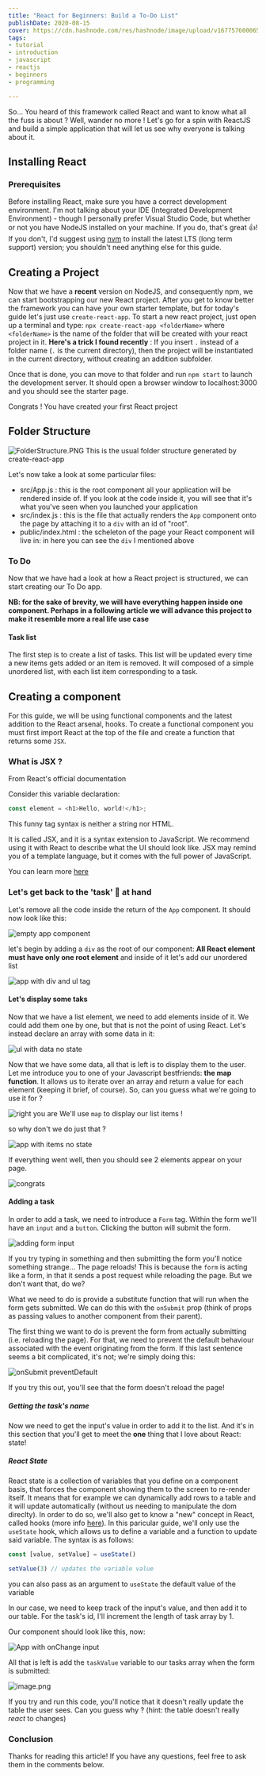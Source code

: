 ```yaml
---
title: "React for Beginners: Build a To-Do List"
publishDate: 2020-08-15
cover: https://cdn.hashnode.com/res/hashnode/image/upload/v1677576000659/7dc52a71-c9b8-4fed-b6a9-ba2faeaaaeaf.webp
tags: 
- tutorial
- introduction
- javascript
- reactjs
- beginners
- programming

---
```


So...
You heard of this framework called React and want to know what all the fuss is about ? Well, wander no more ! Let's go for a spin with ReactJS and build a simple application that will let us see why everyone is talking about it.

## Installing React

### Prerequisites

Before installing React, make sure you have a correct development environment. I'm not talking about your IDE (Integrated Development Environment) - though I personally prefer Visual Studio Code, but whether or not you have NodeJS installed on your machine. If you do, that's great 👍! If you don't, I'd suggest using [nvm](https://github.com/nvm-sh/nvm) to install the latest LTS (long term support) version; you shouldn't need anything else for this guide.

## Creating a Project

Now that we have a **recent** version on NodeJS, and consequently npm, we can start bootstrapping our new React project. After you get to know better the framework you can have your own starter template, but for today's guide let's just use `create-react-app`. To start a new react project, just open up a terminal and type: `npx create-react-app <folderName>` where `<folderName>` is the name of the folder that will be created with your react project in it.
**Here's a trick I found recently** : If you insert `.` instead of a folder name (`.` is the current directory), then the project will be instantiated in the current directory, without creating an addition subfolder.

Once that is done, you can move to that folder and run `npm start` to launch the development server. It should open a browser window to localhost:3000 and you should see the starter page.

Congrats ! You have created your first React project

## Folder Structure


![FolderStructure.PNG](https://cdn.hashnode.com/res/hashnode/image/upload/v1597411603872/6l9tHWSz8.png)
This is the usual folder structure generated by create-react-app

Let's now take a look at some particular files:

- src/App.js : this is the root component all your application will be rendered inside of. If you look at the code inside it, you will see that it's what you've seen when you launched your application
- src/index.js : this is the file that actually renders the `App` component onto the page by attaching it to a `div` with an id of "root".
- public/index.html : the scheleton of the page your React component will live in: in here you can see the `div` I mentioned above

### To Do

Now that we have had a look at how a React project is structured, we can start creating our To Do app.

**NB: for the sake of brevity, we will have everything happen inside one component. Perhaps in a following article we will advance this project to make it resemble more a real life use case**

#### Task list

The first step is to create a list of tasks. This list will be updated every time a new items gets added or an item is removed. It will composed of a simple unordered list, with each list item corresponding to a task.

## Creating a component

For this guide, we will be using functional components and the latest addition to the React arsenal, hooks. To create a functional component you must first import React at the top of the file and create a function that returns some `JSX`.

### What is JSX ?

From React's official documentation

Consider this variable declaration:

```js
const element = <h1>Hello, world!</h1>;
```
This funny tag syntax is neither a string nor HTML.

It is called JSX, and it is a syntax extension to JavaScript. We recommend using it with React to describe what the UI should look like. JSX may remind you of a template language, but it comes with the full power of JavaScript.

You can learn more [here](https://reactjs.org/docs/introducing-jsx.html)

### Let's get back to the 'task' 🤣 at hand

Let's remove all the code inside the return of the `App` component. It should now look like this:

![empty app component](https://cdn.hashnode.com/res/hashnode/image/upload/v1597414689914/XlMMnaVw0.png)

let's begin by adding a `div` as the root of our component: **All React element must have only one root element** and inside of it let's add our unordered list


![app with div and ul tag](https://cdn.hashnode.com/res/hashnode/image/upload/v1597414589017/FrdzYdWpa.png)

#### Let's display some taks

Now that we have a list element, we need to add elements inside of it. We could add them one by one, but that is not the point of using React. Let's instead declare an array with some data in it:


![ul with data no state](https://cdn.hashnode.com/res/hashnode/image/upload/v1597414874885/EJyk2JrSJ.png)

Now that we have some data, all that is left is to display them to the user. Let me introduce you to one of your Javascript bestfriends: **the map function**. It allows us to iterate over an array and return a value for each element (keeping it brief, of course). So, can you guess what we're going to use it for ?

![right you are](https://media.giphy.com/media/U56VoSyFD8MFcie2k8/giphy.gif) We'll use `map` to display our  list items !

so why don't we do just that ?

![app with items no state](https://cdn.hashnode.com/res/hashnode/image/upload/v1597421004860/ouR1gXFSE.png)

If everything went well, then you should see 2 elements appear on your page.

![congrats](https://media.giphy.com/media/XreQmk7ETCak0/giphy.gif)

#### Adding a task

In order to add a task, we need to introduce a `Form` tag. Within the form we'll have an `input` and a `button`. Clicking the button will submit the form.

![adding form input](https://cdn.hashnode.com/res/hashnode/image/upload/v1597423178884/eKDC5Bv5N.png)

If you try typing in something and then submitting the form you'll notice something strange... The page reloads! This is because the `form` is acting like a form, in that it sends a post request while reloading the page. But we don't want that, do we?

What we need to do is provide a substitute function that will run when the form gets submitted. We can do this with the `onSubmit` prop (think of props as passing values to another component from their parent).

The first thing we want to do is prevent the form from actually submitting (i.e. reloading the page). For that, we need to prevent the default behaviour associated with the event originating from the form. If this last sentence seems a bit complicated, it's not; we're simply doing this:

![onSubmit preventDefault](https://cdn.hashnode.com/res/hashnode/image/upload/v1597490032250/qq8EIdkqv.png)

If you try this out, you'll see that the form doesn't reload the page!

##### Getting the task's name

Now we need to get the input's value in order to add it to the list. And it's in this section that you'll get to meet the **one** thing that I love about React: state! 

##### React State

React state is a collection of variables that you define on  a component basis, that forces the component showing them to the screen to re-render itself. It means that for example we can dynamically add rows to a table and it will update automatically (without us needing to manipulate the dom direclty). In order to do so, we'll also get to know a "new" concept in React, called hooks (more info [here](https://reactjs.org/docs/hooks-intro.html)). In this paricular guide, we'll only use the `useState` hook, which allows us to define a variable and a function to update said variable. The syntax is as follows:

```js
const [value, setValue] = useState()

setValue(3) // updates the variable value
```

you can also pass as an argument to `useState` the default value of the variable

In our case, we need to keep track of the input's value, and then add it to our table. For the task's id, I'll increment the length of task array by 1.

Our component should look like this, now:

![App with onChange input](https://cdn.hashnode.com/res/hashnode/image/upload/v1597502204110/NI61Yls6T.png)

All that is left is add the `taskValue` variable to our tasks array when the form is submitted:

![image.png](https://cdn.hashnode.com/res/hashnode/image/upload/v1597502349666/Mj6V6f1TE.png)

If you try and run this code, you'll notice that it doesn't really update the table the user sees. Can you guess why ? (hint: the table doesn't really *react* to changes)

### Conclusion

Thanks for reading this article! If you have any questions, feel free to ask them in the comments below.